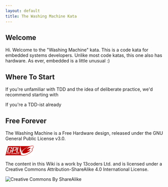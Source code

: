 ```yaml
---
layout: default
title: The Washing Machine Kata
---
```


## Welcome

Hi. Welcome to the "Washing Machine" kata. This is a code kata for
embedded systems developers. Unlike most code katas, this one also has
hardware. As ever, embedded is a little unusual :)

## Where To Start

If you're unfamiliar with TDD and the idea of deliberate practice,
we'd recommend starting with

If you're a TDD-ist already


## Free Forever

The Washing Machine is a Free Hardware design, released under the GNU
General Public License v3.0.

![GPL v3.0](gplv3.png)

The content in this Wiki is a work by 13coders Ltd. and is licensed
under a Creative Commons Attribution-ShareAlike 4.0 International
License.

![Creative Commons By ShareAlike](https://i.creativecommons.org/l/by-sa/4.0/80x15.png)

